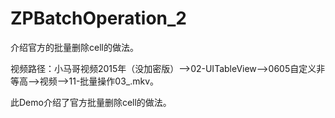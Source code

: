 # ZPBatchOperation_2
介绍官方的批量删除cell的做法。

视频路径：小马哥视频2015年（没加密版）——>02-UITableView——>0605自定义非等高——>视频——>11-批量操作03_.mkv。

此Demo介绍了官方批量删除cell的做法。
